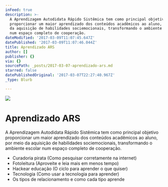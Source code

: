 ```yaml
---
inFeed: true
description: >-
  A Aprendizagem Autodidata Rápido Sistêmica tem como principal objetivo
  proporcionar um maior aprendizado dos conteúdos acadêmicos ao aluno, por meio
  da aquisição de habilidades sociemocionais, transformando o ambiente escolar
  num espaço completo de cooperação.
dateModified: '2017-03-09T11:07:45.647Z'
datePublished: '2017-03-09T11:07:46.044Z'
title: Aprendizado ARS
author: []
publisher: {}
via: {}
sourcePath: _posts/2017-03-07-aprendizado-ars.md
starred: false
datePublishedOriginal: '2017-03-07T22:27:40.967Z'
_type: Blurb

---
```

![](https://the-grid-user-content.s3-us-west-2.amazonaws.com/c0c954ed-fe26-430a-be4a-ff81f77e72a8.jpg)

# Aprendizado ARS

A Aprendizagem Autodidata Rápido Sistêmica tem como principal objetivo proporcionar um maior aprendizado dos conteúdos acadêmicos ao aluno, por meio da aquisição de habilidades sociemocionais, transformando o ambiente escolar num espaço completo de cooperação.

* Curadoria pirata (Como pesquisar corretamente na internet)
* Fotoleitura (Aproveite e leia mais em menos tempo)
* Hackear educação (O ciclo para aprender o que quiser)
* Tecnologia (Como usar a tecnologia para aprender)
* Os tipos de relacionamento e como cada tipo aprende